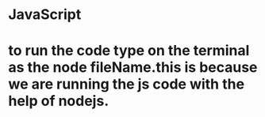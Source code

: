 # JavaScript
# to run the code type on the terminal as the   node fileName.this is because we are running the js code with the help of nodejs.
